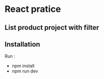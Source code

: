 # React pratice

## List product project with filter

## Installation

Run : 
- npm install
- npm run dev